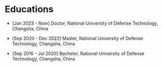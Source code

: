 Educations
======

<ul>
    <li> 
      <p>[Jan 2023 - Now] Doctor, National University of Defense Technology, Changsha, China </p>
    </li>
  </ul>
  
  <ul>
    <li> 
      <p>[Sep 2020 - Dec 2022] Master, National University of Defense Technology, Changsha, China </p>
    </li>
  </ul>
  
<ul>
    <li> 
      <p>[Sep 2016 - Jul 2020] Bachelor, National University of Defense Technology, Changsha, China </p>
    </li>
  </ul>
